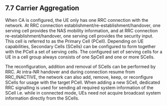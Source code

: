 ## 7.7 Carrier Aggregation

When CA is configured, the UE only has one RRC connection with the
network. At RRC connection establishment/re-establishment/handover, one
serving cell provides the NAS mobility information, and at RRC
connection re-establishment/handover, one serving cell provides the
security input. This cell is referred to as the Primary Cell (PCell).
Depending on UE capabilities, Secondary Cells (SCells) can be configured
to form together with the PCell a set of serving cells. The configured
set of serving cells for a UE in a cell group always consists of one
SpCell and one or more SCells.

The reconfiguration, addition and removal of SCells can be performed by
RRC. At intra-NR handover and during connection resume from
RRC_INACTIVE, the network can also add, remove, keep, or reconfigure
SCells for usage with the target PCell. When adding a new SCell,
dedicated RRC signalling is used for sending all required system
information of the SCell i.e. while in connected mode, UEs need not
acquire broadcast system information directly from the SCells.